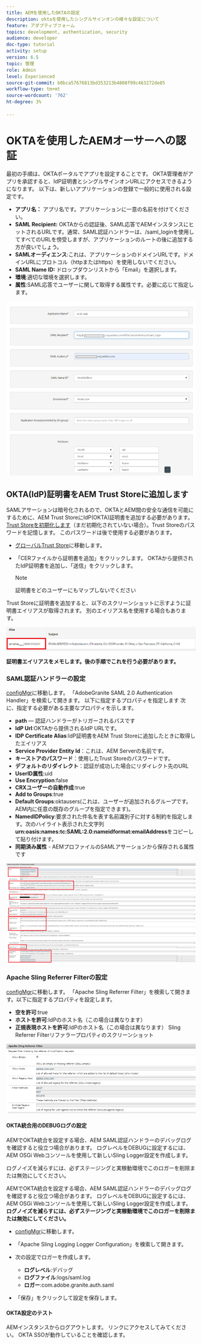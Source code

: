 ```yaml
---
title: AEMを使用したOKTAの設定
description: oktaを使用したシングルサインオンの様々な設定について
feature: アダプティブフォーム
topics: development, authentication, security
audience: developer
doc-type: tutorial
activity: setup
version: 6.5
topic: 管理
role: Admin
level: Experienced
source-git-commit: b0bca57676813bd353213b4808f99c463272de85
workflow-type: tm+mt
source-wordcount: '762'
ht-degree: 3%

---
```



# OKTAを使用したAEMオーサーへの認証

最初の手順は、OKTAポータルでアプリを設定することです。 OKTA管理者がアプリを承認すると、IdP証明書とシングルサインオンURLにアクセスできるようになります。 以下は、新しいアプリケーションの登録で一般的に使用される設定です。

* **アプリ名：** アプリ名です。アプリケーションに一意の名前を付けてください。
* **SAML Recipient:** OKTAからの認証後、SAML応答でAEMインスタンスにヒットされるURLです。通常、SAML認証ハンドラーは、/saml_loginを使用してすべてのURLを傍受しますが、アプリケーションのルートの後に追加する方が良いでしょう。
* **SAMLオーディエンス**:これは、アプリケーションのドメインURLです。ドメインURLにプロトコル（httpまたはhttps）を使用しないでください。
* **SAML Name ID:** ドロップダウンリストから「Email」を選択します。
* **環境**:適切な環境を選択します。
* **属性**:SAML応答でユーザーに関して取得する属性です。必要に応じて指定します。


![oktaアプリケーション](assets/okta-app-settings-blurred.PNG)


## OKTA(IdP)証明書をAEM Trust Storeに追加します

SAMLアサーションは暗号化されるので、OKTAとAEM間の安全な通信を可能にするために、AEM Trust StoreにIdP(OKTA)証明書を追加する必要があります。
[Trust Storeを初期化します](http://localhost:4502/libs/granite/security/content/truststore.html)（まだ初期化されていない場合）。Trust Storeのパスワードを記憶します。 このパスワードは後で使用する必要があります。

* [グローバルTrust Store](http://localhost:4502/libs/granite/security/content/truststore.html)に移動します。
* 「CERファイルから証明書を追加」をクリックします。 OKTAから提供されたIdP証明書を追加し、「送信」をクリックします。

   >[!NOTE]
   >
   >証明書をどのユーザーにもマップしないでください

Trust Storeに証明書を追加すると、以下のスクリーンショットに示すように証明書エイリアスが取得されます。 別のエイリアス名を使用する場合もあります。

![証明書エイリアス](assets/cert-alias.PNG)

**証明書エイリアスをメモします。後の手順でこれを行う必要があります。**

### SAML認証ハンドラーの設定

[configMgr](http://localhost:4502/system/console/configMgr)に移動します。
「AdobeGranite SAML 2.0 Authentication Handler」を検索して開きます。
以下に指定するプロパティを指定します
次に、指定する必要がある主要なプロパティを示します。

* **path**  — 認証ハンドラーがトリガーされるパスです
* **IdP Url**:OKTAから提供されるIdP URLです。
* **IDP Certificate Alias**:IdP証明書をAEM Trust Storeに追加したときに取得したエイリアス
* **Service Provider Entity Id**：これは、AEM Serverの名前です。
* **キーストアのパスワード**：使用したTrust Storeのパスワードです。
* **デフォルトのリダイレクト**：認証が成功した場合にリダイレクト先のURL
* **UserID属性**:uid
* **Use Encryption**:false
* **CRXユーザーの自動作成**:true
* **Add to Groups**:true
* **Default Groups**:oktausers(これは、ユーザーが追加されるグループです。AEM内に任意の既存のグループを指定できます)。
* **NamedIDPolicy**:要求された件名を表す名前識別子に対する制約を指定します。次のハイライト表示された文字列&#x200B;**urn:oasis:names:tc:SAML:2.0:nameidformat:emailAddress**&#x200B;をコピーして貼り付けます。
* **同期済み属性**  - AEMプロファイルのSAMLアサーションから保存される属性です

![saml-authentication-handler](assets/saml-authentication-settings-blurred.PNG)

### Apache Sling Referrer Filterの設定

[configMgr](http://localhost:4502/system/console/configMgr)に移動します。
「Apache Sling Referrer Filter」を検索して開きます。以下に指定するプロパティを設定します。

* **空を許可**:true
* **ホストを許可**:IdPのホスト名（この場合は異なります）
* **正規表現ホストを許可**:IdPのホスト名（この場合は異なります） Sling Referrer Filterリファラープロパティのスクリーンショット

![referrer-filter](assets/sling-referrer-filter.PNG)

#### OKTA統合用のDEBUGログの設定

AEMでOKTA統合を設定する場合、AEM SAML認証ハンドラーのデバッグログを確認すると役立つ場合があります。 ログレベルをDEBUGに設定するには、AEM OSGi Webコンソールを使用して新しいSling Logger設定を作成します。

ログノイズを減らすには、必ずステージングと実稼動環境でこのロガーを削除または無効にしてください。

AEMでOKTA統合を設定する場合、AEM SAML認証ハンドラーのデバッグログを確認すると役立つ場合があります。 ログレベルをDEBUGに設定するには、AEM OSGi Webコンソールを使用して新しいSling Logger設定を作成します。
**ログノイズを減らすには、必ずステージングと実稼動環境でこのロガーを削除または無効にしてください。**
* [configMgr](http://localhost:4502/system/console/configMgr)に移動します。

* 「Apache Sling Logging Logger Configuration」を検索して開きます。
* 次の設定でロガーを作成します。
   * **ログレベル**:デバッグ
   * **ログファイル**:logs/saml.log
   * **ロガー**:com.adobe.granite.auth.saml
* 「保存」をクリックして設定を保存します。



#### OKTA設定のテスト

AEMインスタンスからログアウトします。 リンクにアクセスしてみてください。 OKTA SSOが動作していることを確認します。

